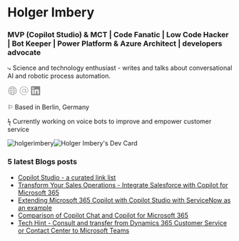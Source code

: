# Holger Imbery
### MVP (Copilot Studio) & MCT | Code Fanatic | Low Code Hacker | Bot Keeper | Power Platform & Azure Architect | developers advocate

⤷ Science and technology enthusiast  - writes and talks about conversational AI and robotic process automation. 

 <a aligh="left" href="https://unit.link/holgerimbery" target="_blank" rel="noreferrer noopener"><img src="https://raw.githubusercontent.com/0xShapeShifter/dev-story/master/public/images/socials/globe.svg" alt="Website" width="22" height="22" /></a> <a aligh="left" href="mailto:the@cognitiveservices,ninja" target="_blank" rel="noreferrer noopener"><img src="https://raw.githubusercontent.com/0xShapeShifter/dev-story/master/public/images/socials/at.svg" alt="Email" width="22" height="22" /></a> <a aligh="left" href="https://www.linkedin.com/in/holgerimbery" target="_blank" rel="noreferrer noopener"><img src="https://raw.githubusercontent.com/0xShapeShifter/dev-story/master/public/images/socials/linkedin.svg" alt="LinkedIn" width="22" height="22" /></a>  

⚐ Based in Berlin, Germany

ϟ Currently working on voice bots to improve and empower customer service

 

<a href="https://app.daily.dev/thecognitiveservicesninja"><img src="https://api.daily.dev/devcards/7d6788ea96d04422bdcc4f633263bc26.png?r=f2m" align=right width="400" alt="Holger Imbery's Dev Card"/></a>

<p align="left"> <img src="https://komarev.com/ghpvc/?username=holgerimbery&label=Profile%20views&color=0e75b6&style=flat" alt="holgerimbery" /> </p>

### 5 latest Blogs posts
<!-- HASHNODE:START -->
- [Copilot Studio - a curated link list](https://holgerimbery.blog/copilot-studio-a-curated-link-list-v2)
- [Transform Your Sales Operations - Integrate Salesforce with Copilot for Microsoft 365](https://holgerimbery.blog/transform-your-sales-operations-integrate-salesforce-with-copilot-for-microsoft-365)
- [Extending Microsoft 365 Copilot with Copilot Studio with ServiceNow as an example](https://holgerimbery.blog/m365-copilot-extensibility-servicenow)
- [Comparison of Copilot Chat and Copilot for Microsoft 365](https://holgerimbery.blog/comparison-of-copilot-chat-and-copilot-for-microsoft365)
- [Tech Hint - Consult and transfer from Dynamics 365 Customer Service or Contact Center to Microsoft Teams](https://holgerimbery.blog/techhint-consult-and-transfer-d365-teams)
<!-- HASHNODE:END -->
